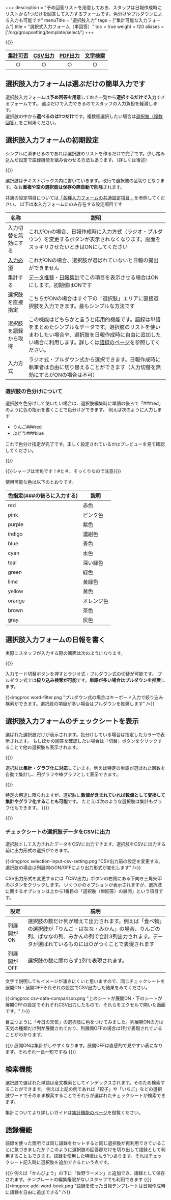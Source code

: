 +++
description = "予め回答リストを用意しておき、スタッフは日報作成時にリストから1つだけを回答して入力するフォームです。色分けやプルダウンによる入力も可能です"
menuTitle = "選択肢入力"
tags = ["集計可能な入力フォーム"]
title = "選択式入力フォーム（単回答）"
toc = true
weight = 120
aliases = ['/org/groupsetting/template/select/']
+++

{{<icatch filename="eye-catch" msg="選ぶだけの簡単 入力方式。集計も可" title="選択肢入力フォームを含んだ日報テンプレート" fontsize="30px" alice="here" >}}

|[集計可否](/manual/analytics/)|[CSV出力](/manual/analytics/csv/)|[PDF出力](/manual/read-report/pdf/)|[文字検索](/manual/read-report/list/)|
|:---:|:---:|:---:|:---:|
|○|○|○|○|

## 選択肢入力フォームは選ぶだけの簡単入力です

選択肢入力フォームは**予め回答を用意**しておき一覧から**選択するだけで入力**できるフォームです。
選ぶだけで入力できるのでスタッフの入力負担を軽減します。  
選択肢の中から**選べるのは1つだけ**です。複数個選択したい場合は[選択肢（複数回答）](/manual/initial-setting/group-setting/template/select2/)をご利用ください。

## 選択肢入力フォームの初期設定

シンプルに済ませるのであれば選択肢のリストを作るだけで完了です。少し踏み込んだ設定で語録機能を組み合わせる方法もあります。（詳しくは後述）

{{<appscreen filename="report-template-edit" title="選択肢入力フォームのみで構成されたチェックシートのサンプル。このテンプレートを使って実際の入力画面や表示画面を確認していきましょう"  >}}

選択肢はテキストボックス内に書いていきます。改行で選択肢の区切りとなります。なお**重複や空の選択肢は保存の際自動で削除**されます。

共通の設定項目については[「各種入力フォームの共通設定項目」](/manual/initial-setting/group-setting/template/make/#common_setting)を参照してください。
以下は本入力フォームにのみ存在する設定項目です

|名称|説明|
|---|---|
|入力切替を無効にする|これがOnの場合、日報作成時に入力方式（ラジオ・プルダウン）を変更するボタンが表示されなくなります。画面をスッキリさせたいときはONにしてください|
|[入力必須](/blog/required/)|これがONの場合、選択肢が選ばれていないと日報の提出ができません|
|集計する|[データ推移](/manual/analytics/list/)・[日報集計](/manual/analytics/transition/)でこの項目を表示させる場合はONにします。初期値はONです|
|選択肢を直接指定|こちらがONの場合はすぐ下の「選択肢」エリアに直接選択肢を入力できます。最もシンプルな方法です|
|選択肢を語録から取得|この機能はどちらかと言うと応用的機能です。語録は単語をまとめたシンプルなデータです。選択肢のリストを使いまわしたい場合や、選択肢を日報作成時に自由に追加したい場合に利用します。詳しくは[語録のページ](/manual/initial-setting/advanced-setting/goroku/)を参照してください。|
|入力方式|ラジオ式・プルダウン式から選択できます。日報作成時に執筆者は自由に切り替えることができます（入力切替を無効にするがONの場合は不可）|

### 選択肢の色分けについて

選択肢を色分けして使いたい場合は、選択肢編集時に単語の後ろで「###red」のように色の指示を書くことで色分けができます。
例えば次のように入力します

- りんご###red
- ぶどう###blue

これで色分け指定が完了です。正しく設定されているかはプレビューを見て確認してください。

{{<icatch filename="word-color-coding" msg="色分けした例です 視認性も向上！？" title="選択肢の単語を色分けで表示する" fontsize="30px" alice="shield" >}}

{{<alice pos="right" icon="here">}}シャープは半角です！#と＃、そっくりなので注意{{</alice>}}

使用可能な色は以下のとおりです。

|色指定(###の後ろに入力する)|説明|
|---|---|
|red|赤色|
|pink|ピンク色|
|purple|紫色|
|indigo|濃紺色|
|blue|青色|
|cyan|水色|
|teal|深い緑色|
|green|緑色|
|lime|黄緑色|
|yellow|黄色|
|orange|オレンジ色|
|brown|茶色|
|gray|灰色|

## 選択肢入力フォームの日報を書く

実際にスタッフが入力する際の画面は次のようになります。

{{<appscreen filename="selection-input" title="選択肢入力フォームで構成されたチェックシートの入力画面。それぞれの設定が適切に反映されている事がわかります"  >}}

入力モード切替ボタンを押すとラジオ式・プルダウン式の切替が可能です。
プルダウン式では**絞り込み検索が可能**です。**単語が多い場合はプルダウンを推奨**します。

{{<imgproc word-filter.png "プルダウン式の場合はキーボード入力で絞り込み検索ができます。選択肢の項目が多い場合はプルダウンを推奨します" />}}

## 選択肢入力フォームのチェックシートを表示

選ばれた選択肢だけが表示されます。色分けしている場合は指定したカラーで表示されます。
もしほかの回答を確認したい場合は「切替」ボタンをクリックすることで他の選択肢も表示されます。

{{<appscreen filename="post" title="選択肢入力フォームで構成されたチェックシートの受信画面"  >}}

選択肢は**集計・グラフ化に対応**しています。例えば特定の単語が選ばれた回数を自動で集計し、円グラフや棒グラフとして表示できます。

{{<appscreen filename="pie-charts" title="単語の出現回数をカウントして円グラフを生成する"  >}}

特定の用途に限られますが、選択肢に**数値が含まれていれば数値として変換して集計やグラフ化することも可能**です。
たとえば次のような選択肢は集計もグラフ化もできます。
{{<appscreen filename="num-select"  title="選択肢は単語ですが数値に置き換えてグラフ化することも可能です"   >}}

{{<appscreen filename="charts" title="選択肢を数値へ変換して折れ線グラフを作成"  >}}

### チェックシートの選択肢データをCSVに出力

選択肢として入力されたデータをCSVに出力できます。選択肢をCSVに出力する前に出力形式の選択ができます。

{{<imgproc selection-input-csv-setting.png "CSV出力前の設定を変更する。選択肢の場合は列展開のON/OFFにより出力形式が変化します" />}}

CSV出力形式を変更するには「CSV出力」ボタンの右側にある下向き三角矢印のボタンをクリックします。
いくつかのオプションが表示されますが、選択肢に関するオプションは上から1番目の「選択肢（単回答）の展開」という項目です。

|設定|説明|
|---|---|
|列展開がON|選択肢の数だけ列が増えて出力されます。例えば「食べ物」の選択肢が「りんご・ばなな・みかん」の場合、りんごの列、ばななの列、みかんの列で合計3列出力されます。データが選ばれているものには○がつくことで表現されます|
|列展開がOFF|選択肢の数に関わらず1列で表現されます。|

文字で説明してもイメージが湧きにくいと思いますので、同じチェックシートを展開ON・展開OFFそれぞれの設定でCSV出力した結果をみてください。

{{<imgproc csv-data-comparison.png "上のシートが展開ON・下のシートが展開OFFの設定でそれぞれCSV出力したもので、それらをエクセルで開いた画面です。" />}}

目立つように「今日の天気」の選択肢に色をつけてみました。列展開ONの方は天気の種類だけ列が展開されており、列展開OFFの場合は1列で表現されていることがわかります。

{{<alice pos="right" icon="pc">}}
展開ONは集計がしやすくなります。展開OFFは直感的で見やすい表になります。それぞれ一長一短ですね
{{</alice>}}

## 検索機能

選択肢で選ばれた単語は全文検索としてインデックスされます。そのため検索することができます。
例えば上記の例であれば「餃子」や「いちご」などの選択肢ワードでそのまま検索することでそれらが選ばれたチェックシートが検索できます。

集計についてより詳しいガイドは[集計機能のページ](/manual/analytics/transition/)を御覧ください。

## 語録機能

語録を使った箇所では同じ語録をセットすると同じ選択肢が再利用できていることに気づきましたか？このように選択肢の回答郡だけを切り出して語録として利用することもできます。語録を使用した特徴はもう1つあります。それはチェックシート記入時に選択肢を追加できるという点です。

{{<alice pos="right" icon="ok">}}
例えば「かんぴょう」の下に「佐野ラーメン」と追加でき、語録として保存されます。テンプレートの編集権限がないスタッフでも利用できます
{{</alice>}}
{{<imgproc add-word-book.png "語録を使った日報テンプレートは日報作成時に語録を自由に追加できる" />}}
